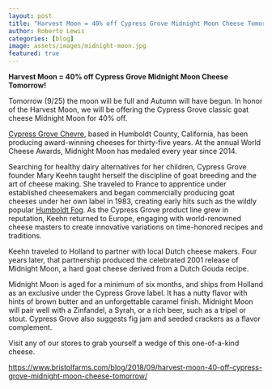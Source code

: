 ```yaml
---
layout: post
title: "Harvest Moon = 40% off Cypress Grove Midnight Moon Cheese Tomorrow!"
author: Roberto Lewis
categories: [blog]
image: assets/images/midnight-moon.jpg
featured: true
---
```


**Harvest Moon = 40% off Cypress Grove Midnight Moon Cheese Tomorrow!**

Tomorrow (9/25) the moon will be full and Autumn will have begun. In honor of the Harvest Moon, we will be offering the Cypress Grove classic goat cheese Midnight Moon for 40% off.

[Cypress Grove Chevre,](https://www.cypressgrovecheese.com/) based in Humboldt County, California, has been producing award-winning cheeses for thirty-five years. At the annual World Cheese Awards, Midnight Moon has medaled every year since 2014.

Searching for healthy dairy alternatives for her children, Cypress Grove founder Mary Keehn taught herself the discipline of goat breeding and the art of cheese making.  She traveled to France to apprentice under established cheesemakers and began commercially producing goat cheeses under her own label in 1983, creating early hits such as the wildly popular [Humboldt Fog](https://www.cypressgrovecheese.com/cheese/soft-ripened-cheeses/humboldt-fog.html).  As the Cypress Grove product line grew in reputation, Keehn returned to Europe, engaging with world-renowned cheese masters to create innovative variations on time-honored recipes and traditions.

Keehn traveled to Holland to partner with local Dutch cheese makers. Four years later, that partnership produced the celebrated 2001 release of Midnight Moon, a hard goat cheese derived from a Dutch Gouda recipe.

Midnight Moon is aged for a minimum of six months, and ships from Holland as an exclusive under the Cypress Grove label. It has a nutty flavor with hints of brown butter and an unforgettable caramel finish.  Midnight Moon will pair well with a Zinfandel, a Syrah, or a rich beer, such as a tripel or stout. Cypress Grove also suggests fig jam and seeded crackers as a flavor complement.

Visit any of our stores to grab yourself a wedge of this one-of-a-kind cheese.



https://www.bristolfarms.com/blog/2018/09/harvest-moon-40-off-cypress-grove-midnight-moon-cheese-tomorrow/

